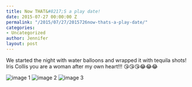 ```yaml
---
title: Now THAT&#8217;S a play date!
date: 2015-07-27 00:00:00 Z
permalink: "/2015/07/27/2015726now-thats-a-play-date/"
categories:
- Uncategorized
author: Jennifer
layout: post
---
```


We started the night with water balloons and wrapped it with tequila shots! Iris Collis you are a woman after my own heart!!! 😘😘😘😂😂😂

![image 1](/teamelam/assets/images/2015-07-27-2015726now-thats-a-play-date/2015-07-25+17.01.33.jpg)
![image 2](/teamelam/assets/images/2015-07-27-2015726now-thats-a-play-date/2015-07-25+17.07.56.jpg)
![image 3](/teamelam/assets/images/2015-07-27-2015726now-thats-a-play-date/2015-07-25+18.12.41.jpg)
